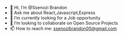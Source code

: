 - 👋 Hi, I’m @Ssenozi Brandon
- 💬 Ask me about React,Javascript,Express
- 🌱 I’m currently looking for a Job opportunity
- 💞️ I’m looking to collaborate on Open Source Projects
- 📫 How to reach me: ssenozibrandon05@gmail.com

<!---
Buran-s/Buran-s is a ✨ special ✨ repository because its `README.md` (this file) appears on your GitHub profile.
You can click the Preview link to take a look at your changes.
--->
